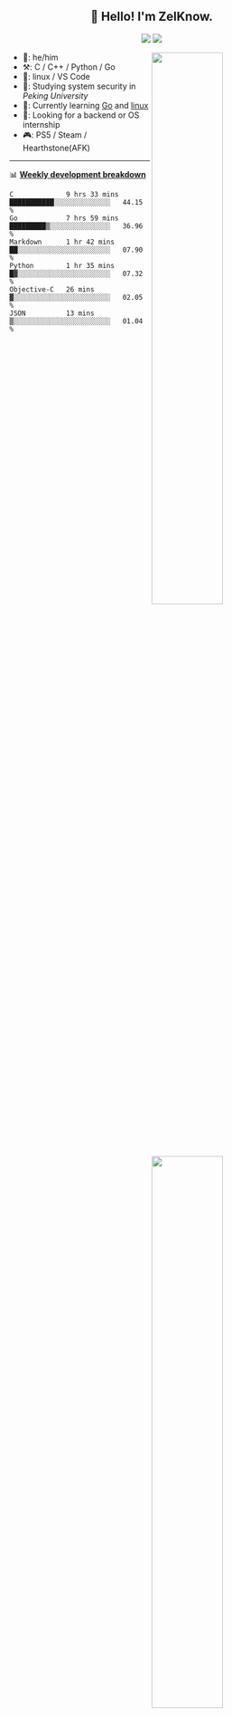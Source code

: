 <!--
**ZelKnow/ZelKnow** is a ✨ _special_ ✨ repository because its `README.md` (this file) appears on your GitHub profile.

Here are some ideas to get you started:

- 🔭 I’m currently working on ...
- 🌱 I’m currently learning ...
- 👯 I’m looking to collaborate on ...
- 🤔 I’m looking for help with ...
- 💬 Ask me about ...
- 📫 How to reach me: ...
- 😄 Pronouns: ...
- ⚡ Fun fact: ...
-->

<h2 align="center">👋 Hello! I'm ZelKnow.</h2>
<p align="center">
  <a href="https://twitter.com/zelknow"><img border="0" src="https://shields.io/twitter/follow/zelknow?label=Follow&style=for-the-badge&logo=twitter" /></a>
  <a href="https://leetcode-cn.com/u/zelknow/"><img border="0" src="https://fc.dianhsu.top/lc?user=zelknow&loc=cn&req=rating" /></a>
</p>

[<img align="right" width="50%" src="https://github-readme-stats.vercel.app/api?username=ZelKnow&theme=dark&show_icons=true">](https://metrics.lecoq.io/zelknow#gh-dark-mode-only)
[<img align="right" width="50%" src="https://github-readme-stats.vercel.app/api?username=ZelKnow&show_icons=true">](https://metrics.lecoq.io/zelknow#gh-light-mode-only)

-   👨: he/him
-   ⚒️: C / C++ / Python / Go
-   🧰: linux / VS Code
-   🏫: Studying system security in *Peking University*
-   📖: Currently learning [Go](https://go.dev/) and [linux](https://www.kernel.org/)
-   🤝: Looking for a backend or OS internship
-   🎮: PS5 / Steam / Hearthstone(AFK)
---

📊 [**Weekly development breakdown**](https://github.com/athul/waka-readme)

<!--START_SECTION:waka-->

```text
C             9 hrs 33 mins   ███████████░░░░░░░░░░░░░░   44.15 %
Go            7 hrs 59 mins   █████████▒░░░░░░░░░░░░░░░   36.96 %
Markdown      1 hr 42 mins    ██░░░░░░░░░░░░░░░░░░░░░░░   07.90 %
Python        1 hr 35 mins    █▓░░░░░░░░░░░░░░░░░░░░░░░   07.32 %
Objective-C   26 mins         ▓░░░░░░░░░░░░░░░░░░░░░░░░   02.05 %
JSON          13 mins         ▒░░░░░░░░░░░░░░░░░░░░░░░░   01.04 %
```

<!--END_SECTION:waka-->
